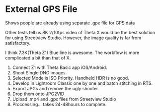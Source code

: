# External GPS File

Shows people are already using separate .gpx file for GPS data

Other tests tell us 8K 2/10fps video of Theta X would be the best solution for using Streetview Studio. However, the image quality is far from satisfactory.

I think 7.3K(Theta Z1) Blue line is awesome. The workflow is more complicated a bit than that of X.

1. Connect Z1 with Theta Basic app iOS/Android.
2. Shoot Single DNG images.
3. Selected Mode is ISO Priority. Handheld HDR is no good.
4. Develop in Lightroom Classic one by one and batch stitching in RTS.
5. Export JPGs and remove the ugly shooter.
6. Drop them onto JPG2VID
7. Upload .mp4 and .gpx files from Streetview Studio
8. Proccessing… takes 24-48hours to complete.
